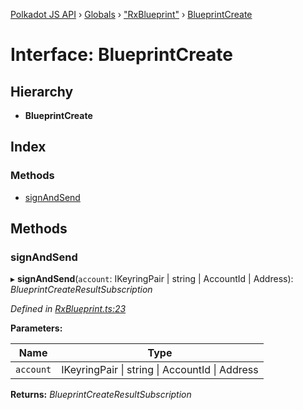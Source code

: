 [Polkadot JS API](../README.md) › [Globals](../globals.md) › ["RxBlueprint"](../modules/_rxblueprint_.md) › [BlueprintCreate](_rxblueprint_.blueprintcreate.md)

# Interface: BlueprintCreate

## Hierarchy

* **BlueprintCreate**

## Index

### Methods

* [signAndSend](_rxblueprint_.blueprintcreate.md#signandsend)

## Methods

###  signAndSend

▸ **signAndSend**(`account`: IKeyringPair | string | AccountId | Address): *BlueprintCreateResultSubscription*

*Defined in [RxBlueprint.ts:23](https://github.com/polkadot-js/api/blob/f145fe7/packages/api-contract/src/RxBlueprint.ts#L23)*

**Parameters:**

Name | Type |
------ | ------ |
`account` | IKeyringPair &#124; string &#124; AccountId &#124; Address |

**Returns:** *BlueprintCreateResultSubscription*
